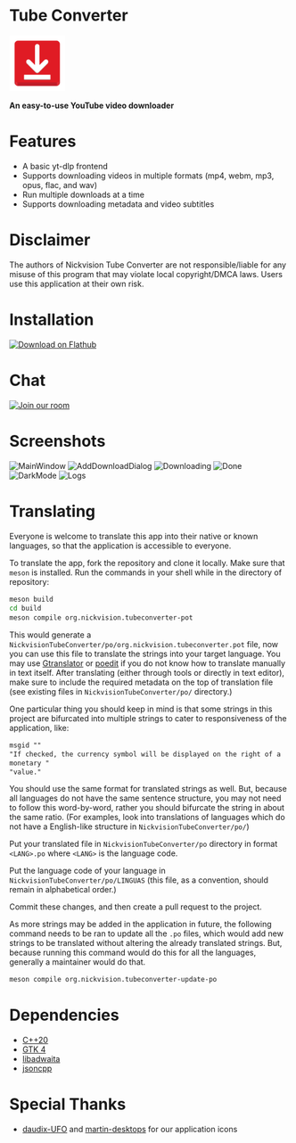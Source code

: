 # Tube Converter
<img src="src/resources/org.nickvision.tubeconverter.svg" width="100" height="100"/>

**An easy-to-use YouTube video downloader**

# Features
- A basic yt-dlp frontend
- Supports downloading videos in multiple formats (mp4, webm, mp3, opus, flac, and wav)
- Run multiple downloads at a time
- Supports downloading metadata and video subtitles

# Disclaimer
The authors of Nickvision Tube Converter are not responsible/liable for any misuse of this program that may violate local copyright/DMCA laws. Users use this application at their own risk.

# Installation
<a href='https://flathub.org/apps/details/org.nickvision.tubeconverter'><img width='140' alt='Download on Flathub' src='https://flathub.org/assets/badges/flathub-badge-en.png'/></a>

# Chat
<a href='https://matrix.to/#/#nickvision:matrix.org'><img width='140' alt='Join our room' src='https://user-images.githubusercontent.com/17648453/196094077-c896527d-af6d-4b43-a5d8-e34a00ffd8f6.png'/></a>

# Screenshots
![MainWindow](https://user-images.githubusercontent.com/17648453/194887430-b934194b-ad9f-4b42-a3e1-ef3b6a17aab4.png)
![AddDownloadDialog](https://user-images.githubusercontent.com/17648453/196213073-a321c459-96b3-4f11-a5e9-7352c4d7b6c4.png)
![Downloading](https://user-images.githubusercontent.com/17648453/196213082-e9b2bb79-a276-425f-9d3c-f93a8203e703.png)
![Done](https://user-images.githubusercontent.com/17648453/196213096-0522cf8e-41b4-4043-a1f7-8c0acd0c0e1d.png)
![DarkMode](https://user-images.githubusercontent.com/17648453/196213105-fe26ca19-cf68-40c3-87aa-e7d71a86c4ba.png)
![Logs](https://camo.githubusercontent.com/0d1b620a9cb25dc9e94c7c26a6d9d4647c9cc42647b6dafdf96c95f62f3ded9d/68747470733a2f2f692e696d6775722e636f6d2f304532753861622e706e67)

# Translating
Everyone is welcome to translate this app into their native or known languages, so that the application is accessible to everyone.

To translate the app, fork the repository and clone it locally. Make sure that `meson` is installed. Run the commands in your shell while in the directory of repository:
```bash
meson build
cd build
meson compile org.nickvision.tubeconverter-pot
```
This would generate a `NickvisionTubeConverter/po/org.nickvision.tubeconverter.pot` file, now you can use this file to translate the strings into your target language. You may use [Gtranslator](https://flathub.org/apps/details/org.gnome.Gtranslator) or [poedit](https://poedit.net) if you do not know how to translate manually in text itself. After translating (either through tools or directly in text editor), make sure to include the required metadata on the top of translation file (see existing files in `NickvisionTubeConverter/po/` directory.)

One particular thing you should keep in mind is that some strings in this project are bifurcated into multiple strings to cater to responsiveness of the application, like:
```
msgid ""
"If checked, the currency symbol will be displayed on the right of a monetary "
"value."
```
You should use the same format for translated strings as well. But, because all languages do not have the same sentence structure, you may not need to follow this word-by-word, rather you should bifurcate the string in about the same ratio. (For examples, look into translations of languages which do not have a English-like structure in `NickvisionTubeConverter/po/`)

Put your translated file in `NickvisionTubeConverter/po` directory in format `<LANG>.po` where `<LANG>` is the language code.

Put the language code of your language in `NickvisionTubeConverter/po/LINGUAS` (this file, as a convention, should remain in alphabetical order.)

Commit these changes, and then create a pull request to the project.

As more strings may be added in the application in future, the following command needs to be ran to update all the `.po` files, which would add new strings to be translated without altering the already translated strings. But, because running this command would do this for all the languages, generally a maintainer would do that.

```bash
meson compile org.nickvision.tubeconverter-update-po
```

# Dependencies
- [C++20](https://en.cppreference.com/w/cpp/20)
- [GTK 4](https://www.gtk.org/)
- [libadwaita](https://gnome.pages.gitlab.gnome.org/libadwaita/)
- [jsoncpp](https://github.com/open-source-parsers/jsoncpp)

# Special Thanks
- [daudix-UFO](https://github.com/daudix-UFO) and [martin-desktops](https://github.com/martin-desktops) for our application icons
